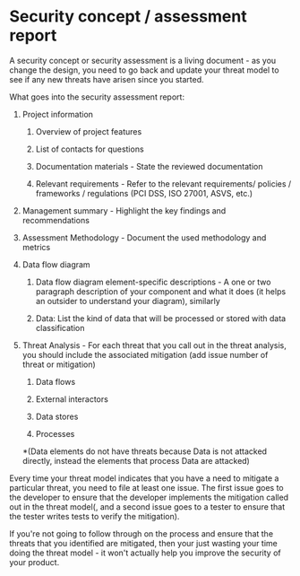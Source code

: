 # Security concept / assessment report

A security concept or security assessment is a living document - as you change the design, you need to go back and update your threat model to see if any new threats have arisen since you started.

What goes into the security assessment report:

1. Project information

   1. Overview of project features

   2. List of contacts for questions

   3. Documentation materials - State the reviewed documentation

   4. Relevant requirements - Refer to the relevant requirements/ policies / frameworks / regulations (PCI DSS, ISO 27001, ASVS, etc.)

2. Management summary - Highlight the key findings and recommendations

3. Assessment Methodology - Document the used methodology and metrics

4. Data flow diagram

   1. Data flow diagram element-specific descriptions - A one or two paragraph description of your component and what it does (it helps an outsider to understand your diagram), similarly

   2. Data: List the kind of data that will be processed or stored with data classification

5. Threat Analysis - For each threat that you call out in the threat analysis, you should include the associated mitigation (add issue number of threat or mitigation)

   1. Data flows

   2. External interactors

   3. Data stores

   4. Processes

   \*(Data elements do not have threats because Data is not attacked directly, instead the elements that process Data are attacked)

Every time your threat model indicates that you have a need to mitigate a particular threat, you need to file at least one issue. The first issue goes to the developer to ensure that the developer implements the mitigation called out in the threat model(, and a second issue goes to a tester to ensure that the tester writes tests to verify the mitigation).

If you're not going to follow through on the process and ensure that the threats that you identified are mitigated, then your just wasting your time doing the threat model - it won't actually help you improve the security of your product.
